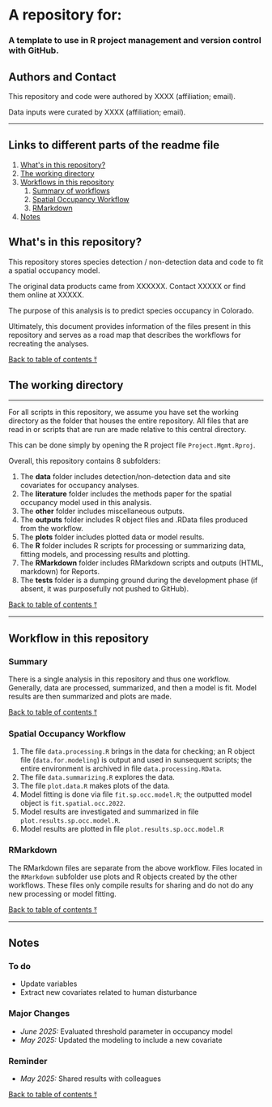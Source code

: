 # A repository for:

### A template to use in R project management and version control with GitHub.

## Authors and Contact

This repository and code were authored by XXXX (affiliation; email).

Data inputs were curated by XXXX (affiliation; email).

---

## Links to different parts of the readme file

1. [What's in this repository?](#what's-in-this-repository)
2. [The working directory](#the-working-directory)
3. [Workflows in this repository](#workflow-in-this-repository)
	1. [Summary of workflows](#summary)
	3. [Spatial Occupancy Workflow ](#spatial-occupancy-workflow)
	5. [RMarkdown](#Rmarkdown)
4. [Notes](#notes)


## What's in this repository?

This repository stores species detection / non-detection data and code to fit a spatial occupancy model. 

The original data products came from XXXXXX. Contact XXXXX or find them online at XXXXX. 

The purpose of this analysis is to predict species occupancy in Colorado. 

Ultimately, this document provides information of the files present in this repository and serves as a road map that describes the workflows for recreating the analyses. 


[Back to table of contents ⤒](#a-repository-for)


## The working directory

---

For all scripts in this repository, we assume you have set the working directory as the folder that houses the entire repository. All files that are read in or scripts that are run are made relative to this central directory.

This can be done simply by opening the R project file `Project.Mgmt.Rproj`.

Overall, this repository contains 8 subfolders:

1) The **data** folder includes detection/non-detection data and site covariates for occupancy analyses.
2) The **literature** folder includes the methods paper for the spatial occupancy model used in this analysis. 
3) The **other** folder includes miscellaneous outputs.
4) The **outputs** folder includes R object files and .RData files produced from the workflow.
5) The **plots** folder includes plotted data or model results.
6) The **R** folder includes R scripts for processing or summarizing data, fitting models, and processing results and plotting.
7) The **RMarkdown** folder includes RMarkdown scripts and outputs (HTML, markdown) for Reports.
8) The **tests** folder is a dumping ground during the development phase (if absent, it was purposefully not pushed to GitHub).

[Back to table of contents ⤒](#a-repository-for)

---

## Workflow in this repository




### Summary 

There is a single analysis in this repository and thus one workflow. Generally, data are processed, summarized, and then a model is fit. Model results
are then summarized and plots are made.


[Back to table of contents ⤒](#a-repository-for)

### Spatial Occupancy Workflow 

1) The file `data.processing.R` brings in the data for checking; an R object file (`data.for.modeling`) is output and used in sunsequent scripts; the entire environment is archived in file `data.processing.RData`.
2) The file `data.summarizing.R` explores the data. 
3) The file `plot.data.R` makes plots of the data.
4) Model fitting is done via file `fit.sp.occ.model.R`; the outputted model object is `fit.spatial.occ.2022`.
5) Model results are investigated and summarized in file `plot.results.sp.occ.model.R`.
6) Model results are plotted in file `plot.results.sp.occ.model.R`


### RMarkdown

The RMarkdown files are separate from the above workflow. Files located in the `RMarkdown` subfolder use plots and R objects created by the other workflows.
These files only compile results for sharing and do not do any new processing or model fitting. 


[Back to table of contents ⤒](#a-repository-for)

---

## Notes

### To do

- Update variables
- Extract new covariates related to human disturbance

### Major Changes

- *June 2025:* Evaluated threshold parameter in occupancy model
- *May 2025:* Updated the modeling to include a new covariate

### Reminder

- *May 2025:* Shared results with colleagues

[Back to table of contents ⤒](#a-repository-for)
